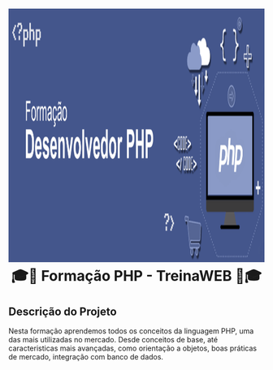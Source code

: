 <h1 align="center"></h1>

<h1 align="center">
    <img alt="PHP" src="assets/php-banner.png" height="500px" />
    <br>🎓🐘 Formação PHP - TreinaWEB 🐘🎓<br/>
</h1>

## Descrição do Projeto
<p>Nesta formação aprendemos todos os conceitos da linguagem PHP, uma das mais utilizadas no mercado. Desde conceitos de base, até caracteristicas mais avançadas, como orientação a objetos, boas práticas de mercado, integração com banco de dados.</p>
